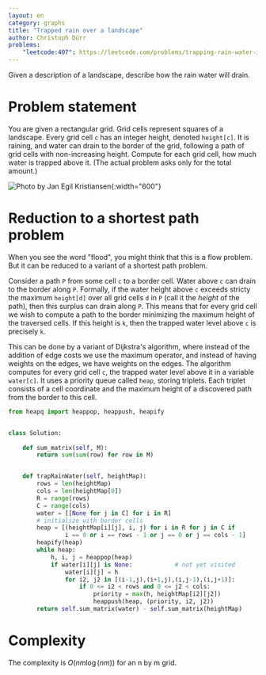 ```yaml
---
layout: en
category: graphs
title: "Trapped rain over a landscape"
author: Christoph Dürr
problems:
    "leetcode:407": https://leetcode.com/problems/trapping-rain-water-ii/
---
```


Given a description of a landscape, describe how the rain water will drain.

# Problem statement

You are given a rectangular grid. Grid cells represent squares of a landscape.  Every grid cell `c` has an integer height, denoted `height[c]`.  It is raining, and water can drain to the border of the grid, following a path of grid cells with non-increasing height.  Compute for each grid cell, how much water is trapped above it.  (The actual problem asks only for the total amount.)

![Photo by Jan Egil Kristiansen]({{site.images}}trapped_rain.jpg){:width="600"}

# Reduction to a shortest path problem

When you see the word "flood", you might think that this is a flow problem. But it can be reduced to a variant of a shortest path problem. 

Consider a path `P` from some cell `c` to a border cell. Water above `c` can drain to the border along `P`.  Formally, if the water height above `c` exceeds stricty the maximum `height[d]` over all grid cells `d` in `P` (call it the *height* of the path), then this surplus can drain along `P`.  This means that for every grid cell we wish to compute a path to the border minimizing the maximum height of the traversed cells.  If this height is `k`, then the trapped water level above `c` is precisely `k`. 

This can be done by a variant of Dijkstra's algorithm, where instead of the addition of edge costs we use the maximum operator, and instead of having weights on the edges, we have weights on the edges.  The algorithm computes for every grid cell `c`, the trapped water level above it in a variable `water[c]`.  It uses a priority queue called `heap`, storing triplets. Each triplet consists of a cell coordinate and the maximum height of a discovered path from the border to this cell.

~~~python
from heapq import heappop, heappush, heapify


class Solution:    
        
    def sum_matrix(self, M):
        return sum(sum(row) for row in M)


    def trapRainWater(self, heightMap):
        rows = len(heightMap)
        cols = len(heightMap[0])
        R = range(rows)
        C = range(cols)
        water = [[None for j in C] for i in R]
        # initialize with border cells
        heap = [(heightMap[i][j], i, j) for i in R for j in C if 
                i == 0 or i == rows - 1 or j == 0 or j == cols - 1]
        heapify(heap)
        while heap:
            h, i, j = heappop(heap)
            if water[i][j] is None:            # not yet visited
                water[i][j] = h
                for i2, j2 in [(i-1,j),(i+1,j),(i,j-1),(i,j+1)]:
                    if 0 <= i2 < rows and 0 <= j2 < cols:
                        priority = max(h, heightMap[i2][j2])
                        heappush(heap, (priority, i2, j2))
        return self.sum_matrix(water) - self.sum_matrix(heightMap)
~~~



# Complexity

The complexity is $O(n m \log (nm))$ for an n by m grid.
